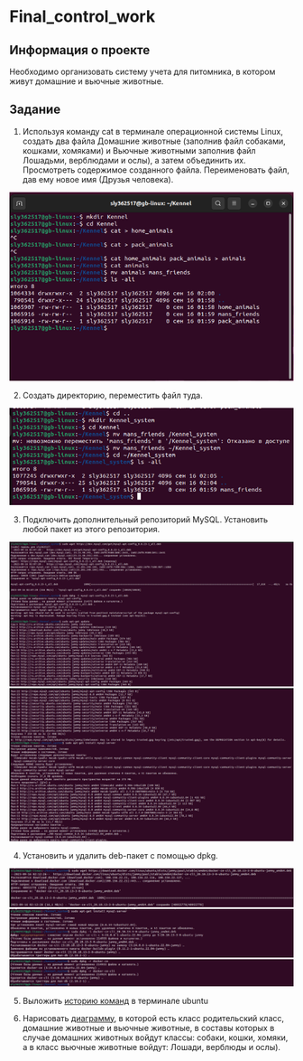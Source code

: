 # Final_control_work


## Информация о проекте
Необходимо организовать систему учета для питомника, в котором живут
домашние и вьючные животные.

## Задание
1. Используя команду cat в терминале операционной системы Linux, создать
два файла Домашние животные (заполнив файл собаками, кошками,
хомяками) и Вьючные животными заполнив файл Лошадьми, верблюдами и
ослы), а затем объединить их. Просмотреть содержимое созданного файла.
Переименовать файл, дав ему новое имя (Друзья человека).

![1](1.png)

2. Создать директорию, переместить файл туда.

![2](2.png)

3. Подключить дополнительный репозиторий MySQL. Установить любой пакет
из этого репозитория.

![3](3.png)
![4](4.png)

4. Установить и удалить deb-пакет с помощью dpkg.

![5](5.png)
![6](6.png)
![7](7.png)

5. Выложить [историю команд](https://github.com/sly362517/Final_control_work/blob/main/CommandsUbuntu.md) в терминале ubuntu

6. Нарисовать [диаграмму](https://github.com/sly362517/Final_control_work/blob/main/Diagramm.drawio), в которой есть класс родительский класс, домашние
животные и вьючные животные, в составы которых в случае домашних
животных войдут классы: собаки, кошки, хомяки, а в класс вьючные животные
войдут: Лошади, верблюды и ослы).
